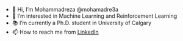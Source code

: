 - 👋 Hi, I’m Mohammadreza @mohamadre3a
- 👀 I’m interested in Machine Learning and Reinforcement Learning
- 📚 I’m currently a Ph.D. student in University of Calgary
- 📫 How to reach me from [LinkedIn](https://www.linkedin.com/in/mohammadreza-shahsahebi/)

<!---
mohamadre3a/mohamadre3a is a ✨ special ✨ repository because its `README.md` (this file) appears on your GitHub profile.
You can click the Preview link to take a look at your changes.
--->
